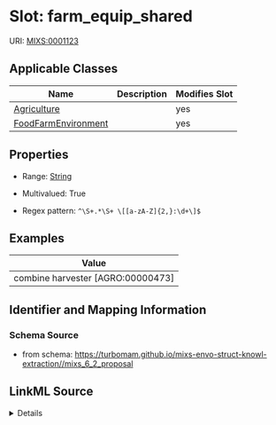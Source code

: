 # Slot: farm_equip_shared

URI: [MIXS:0001123](https://w3id.org/mixs/0001123)



<!-- no inheritance hierarchy -->




## Applicable Classes

| Name | Description | Modifies Slot |
| --- | --- | --- |
[Agriculture](Agriculture.md) |  |  yes  |
[FoodFarmEnvironment](FoodFarmEnvironment.md) |  |  yes  |







## Properties

* Range: [String](String.md)

* Multivalued: True

* Regex pattern: `^\S+.*\S+ \[[a-zA-Z]{2,}:\d+\]$`






## Examples

| Value |
| --- |
| combine harvester [AGRO:00000473] |

## Identifier and Mapping Information







### Schema Source


* from schema: https://turbomam.github.io/mixs-envo-struct-knowl-extraction//mixs_6_2_proposal




## LinkML Source

<details>
```yaml
name: farm_equip_shared
title: equipment shared with other farms
notes:
- equipment
- farm
examples:
- value: combine harvester [AGRO:00000473]
from_schema: https://turbomam.github.io/mixs-envo-struct-knowl-extraction//mixs_6_2_proposal
rank: 1000
slot_uri: MIXS:0001123
multivalued: true
alias: farm_equip_shared
domain_of:
- Agriculture
- FoodFarmEnvironment
range: string
required: false
recommended: false
pattern: ^\S+.*\S+ \[[a-zA-Z]{2,}:\d+\]$

```
</details>